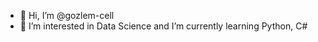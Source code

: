 - 👋 Hi, I’m @gozlem-cell
- 👀 I’m interested in Data Science and I’m currently learning Python, C#
<!---
gozlem-cell/gozlem-cell is a ✨ special ✨ repository because its `README.md` (this file) appears on your GitHub profile.
You can click the Preview link to take a look at your changes.
--->
